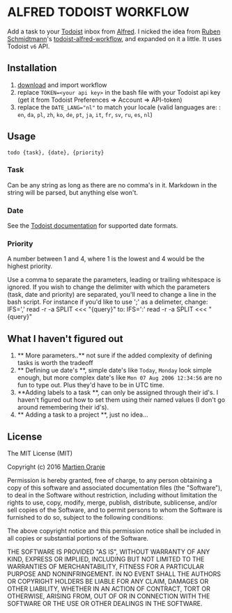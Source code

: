 # ALFRED TODOIST WORKFLOW
Add a task to your [Todoist](https://todoist.com/ "Todoist") inbox from [Alfred](https://www.alfredapp.com "Alfred"). I nicked the idea from [Ruben Schmidtmann](https://github.com/rubenschmidtmann "Ruben Schmidtmann")'s [todoist-alfred-workflow](https://github.com/rubenschmidtmann/todoist-alfred-workflow "todoist-alfred-workflow"), and expanded on it a little. It uses Todoist `v6` API.

## Installation
1. [download](https://github.com/moranje/alfred-workflow-todoist/blob/master/dist/alfred-workflow-todoist.alfredworkflow?raw=true) and import workflow
2. replace `TOKEN=<your api key>` in the bash file with your Todoist api key (get it from Todoist Preferences =\> Account =\> API-token)
3. replace the `DATE_LANG="nl"` to match your locale (valid languages are: : `en`, `da`, `pl`, `zh`, `ko`, `de`, `pt`, `ja`, `it`, `fr`, `sv`, `ru`, `es`, `nl`)

## Usage
`todo {task}, {date}, {priority}`

### Task
Can be any string as long as there are no comma's in it. Markdown in the string will be parsed, but anything else won't.

### Date
See the [Todoist documentation](https://support.todoist.com/hc/en-us/articles/205325931-Dates-and-Times "Todoist documentation") for supported date formats.

### Priority
A number between 1 and 4, where 1 is the lowest and 4 would be the highest priority.

Use a comma to separate the parameters, leading or trailing whitespace is ignored. If you wish to change the delimiter with which the parameters (task, date and priority) are separated, you'll need to change a line in the bash script. For instance if you'd like to use ';' as a delimeter, change:
	IFS=',' read -r -a SPLIT <<< "{query}"
to:
	IFS=':' read -r -a SPLIT <<< "{query}"

## What I haven't figured out
1. ** More parameters..** not sure if the added complexity of defining tasks is worth the tradeoff
2. ** Defining ue date's **, simple date's like `Today`, `Monday` look simple enough, but more complex date's like `Mon 07 Aug 2006 12:34:56` are no fun to type out. Plus they'd have to be in UTC time.
3. **Adding labels to a task **, can only be assigned through their id's. I haven't figured out how to set them using their named values (I don't go around remembering their id's).
4. ** Adding a task to a project **, just no idea...

## License
The MIT License (MIT)

Copyright (c) 2016 [Martien Oranje](https://github.com/moranje)

Permission is hereby granted, free of charge, to any person obtaining a copy of this software and associated documentation files (the "Software"), to deal in the Software without restriction, including without limitation the rights to use, copy, modify, merge, publish, distribute, sublicense, and/or sell copies of the Software, and to permit persons to whom the Software is furnished to do so, subject to the following conditions:

The above copyright notice and this permission notice shall be included in all copies or substantial portions of the Software.

THE SOFTWARE IS PROVIDED "AS IS", WITHOUT WARRANTY OF ANY KIND, EXPRESS OR IMPLIED, INCLUDING BUT NOT LIMITED TO THE WARRANTIES OF MERCHANTABILITY, FITNESS FOR A PARTICULAR PURPOSE AND NONINFRINGEMENT. IN NO EVENT SHALL THE AUTHORS OR COPYRIGHT HOLDERS BE LIABLE FOR ANY CLAIM, DAMAGES OR OTHER LIABILITY, WHETHER IN AN ACTION OF CONTRACT, TORT OR OTHERWISE, ARISING FROM, OUT OF OR IN CONNECTION WITH THE SOFTWARE OR THE USE OR OTHER DEALINGS IN THE SOFTWARE.
